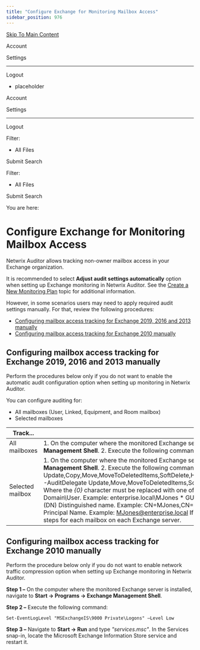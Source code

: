 ```yaml
---
title: "Configure Exchange for Monitoring Mailbox Access"
sidebar_position: 976
---
```


[Skip To Main Content](#)

Account

Settings

---

Logout

* placeholder

Account

Settings

---

Logout

Filter: 

* All Files

Submit Search

Filter: 

* All Files

Submit Search

You are here:

# Configure Exchange for Monitoring Mailbox Access

Netwrix Auditor allows tracking non-owner mailbox access in your Exchange organization.

It is recommended to select **Adjust audit settings automatically** option when setting up Exchange monitoring in Netwrix Auditor. See the [Create a New Monitoring Plan](../../Admin/MonitoringPlans/Create.htm "Settings for Data Collection") topic for additional information.

However, in some scenarios users may need to apply required audit settings manually. For that, review the following procedures:

* [Configuring mailbox access tracking for Exchange 2019, 2016 and 2013 manually](#Configur "Configuring mailbox access tracking for Exchange 2019, 2016 and 2013 manually")
* [Configuring mailbox access tracking for Exchange 2010 manually](#Configur2 "Configuring mailbox access tracking for Exchange 2010 manually")

## Configuring mailbox access tracking for Exchange 2019, 2016 and 2013 manually

Perform the procedures below only if you do not want to enable the automatic audit configuration option when setting up monitoring in Netwrix Auditor.

You can configure auditing for:

* All mailboxes (User, Linked, Equipment, and Room mailbox)
* Selected mailboxes

| Track... | Steps... |
| --- | --- |
| All mailboxes | 1. On the computer where the monitored Exchange server is installed, navigate to **Start → Programs → Exchange Management Shell**. 2. Execute the following command:  Get-MailboxDatabase -Server \{0\} | foreach \{ Get-Mailbox -RecipientTypeDetails UserMailbox,SharedMailbox,EquipmentMailbox,LinkedMailbox,RoomMailbox | Set-Mailbox -AuditEnabled $true -AuditAdmin Update,Copy,Move,MoveToDeletedItems,SoftDelete,HardDelete,FolderBind,SendAs, SendOnBehalf,MessageBind,Create  -AuditDelegate Update,Move,MoveToDeletedItems,SoftDelete,HardDelete,FolderBind,SendAs,SendOnBehalf,Create \}  Where the *\{0\}* character must be replaced with your audited server FQDN name (e.g., *stationexchange.enterprise.local*).   If you are going to audit multiple Exchange servers, repeat these steps for each audited Exchange server. |
| Selected mailbox | 1. On the computer where the monitored Exchange server is installed, navigate to **Start → Programs → Exchange Management Shell**. 2. Execute the following command:  Set-Mailbox -Identity \{0\} -AuditEnabled $true -AuditAdmin Update,Copy,Move,MoveToDeletedItems,SoftDelete,HardDelete,FolderBind,SendAs,SendOnBehalf,MessageBind,Create -AuditDelegate Update,Move,MoveToDeletedItems,SoftDelete,HardDelete,FolderBind,SendAs,SendOnBehalf,Create  Where the *\{0\}* character must be replaced with one of the following:     * Display Name. Example: "Michael Jones"    * Domain\User. Example: enterprise.local\MJones    * GUID. Example: \{c43a7694-ba06-46d2-ac9b-205f25dfb32d\}    * (DN) Distinguished name. Example: CN=MJones,CN=Users,DC=enterprisedc1,DC=enterprise,DC=local    * User Principal Name. Example: MJones@enterprise.local   If you are going to audit multiple individual mailboxes, repeat these steps for each mailbox on each Exchange server. |

## Configuring mailbox access tracking for Exchange 2010 manually

Perform the procedure below only if you do not want to enable network traffic compression option when setting up Exchange monitoring in Netwrix Auditor.

**Step 1 –** On the computer where the monitored Exchange server is installed, navigate to **Start → Programs → Exchange Management Shell**.

**Step 2 –** Execute the following command:

`Set-EventLogLevel "MSExchangeIS\9000 Private\Logons" –Level Low`

**Step 3 –**  Navigate to **Start → Run** and type *"services.msc"*. In the Services snap-in, locate the Microsoft Exchange Information Store service and restart it.